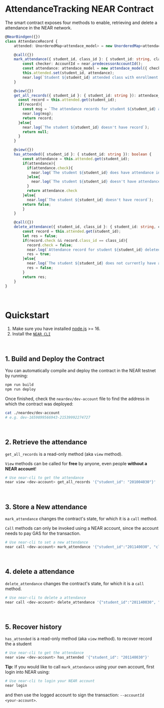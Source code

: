 # AttendanceTracking NEAR Contract

The smart contract exposes four methods to enable, retrieving and delete a attendance in the NEAR network.

```ts
@NearBindgen({})
class AttendanceRecord {
    attended: UnorderedMap<attendace_model> = new UnorderedMap<attendace_model>('unique-id-map1');

    @call({})
    mark_attendance({ student_id, class_id }: { student_id: string, class_id: string }): void {
        const checker: AccountId = near.predecessorAccountId();
        const attendance: attendace_model = new attendace_model({ check: true, checker, class_id });
        this.attended.set(student_id, attendance);
        near.log(`Student ${student_id} attended class with enrollment ${class_id}. Reviewed by ${checker}`);
    }

    @view({})
    get_all_records({ student_id }: { student_id: string }): attendace_model {
      const record = this.attended.get(student_id);
      if(record){
        const msg = `The attendance records for student ${student_id} are: ${record}`;
        near.log(msg);
        return record; 
      }else{
        near.log(`The student ${student_id} doesn't have record`);
        return null;
      }     
    }

    @view({})
    has_attended({ student_id }: { student_id: string }): boolean {
        const attendance = this.attended.get(student_id);
        if(attendance){
          if(attendance.check){
            near.log(`The student ${student_id} does have attendance in ${attendance.class_id}`)
          }else{
            near.log(`The student ${student_id} doesn't have attendance in ${attendance.class_id}`)
          }
          return attendance.check
        }else{
          near.log(`The student ${student_id} doesn't have record`);
        return false;
        }
    }

    @call({})
    delete_attendance({ student_id, class_id }: { student_id: string, class_id:string }): boolean {
        const record = this.attended.get(student_id);
        let res = false;
        if(record.check && record.class_id == class_id){
          record.check = false;
          near.log(`Attendance record for student ${student_id} deleted successfully`);
          res = true;
        }else{
          near.log(`The student ${student_id} does not currently have assistance`)
          res = false;
        }
        return res;
    }
}
```

<br />

# Quickstart

1. Make sure you have installed [node.js](https://nodejs.org/en/download/package-manager/) >= 16.
2. Install the [`NEAR CLI`](https://github.com/near/near-cli#setup)

<br />

## 1. Build and Deploy the Contract
You can automatically compile and deploy the contract in the NEAR testnet by running:

```bash
npm run build
npm run deploy
```

Once finished, check the `neardev/dev-account` file to find the address in which the contract was deployed:

```bash
cat ./neardev/dev-account
# e.g. dev-1659899566943-21539992274727
```

<br />

## 2. Retrieve the attendance

`get_all_records` is a read-only method (aka `view` method).

`View` methods can be called for **free** by anyone, even people **without a NEAR account**!

```bash
# Use near-cli to get the attendance
near view <dev-account> get_all_records '{"student_id": "201004030"}'
```

<br />

## 3. Store a New attendance
`mark_attendance` changes the contract's state, for which it is a `call` method.

`Call` methods can only be invoked using a NEAR account, since the account needs to pay GAS for the transaction.

```bash
# Use near-cli to set a new attendance
near call <dev-account> mark_attendance '{"student_id":"201140030", "class_id": "24563"}' --accountId <dev-account>
```

<br>

## 4. delete a  attendance
`delete_attendance` changes the contract's state, for which it is a `call` method.

```bash
# Use near-cli to delete a attendance
near call <dev-account> delete_attendance '{"student_id":"201140030", "class_id": "24563"}' --accountId <dev-account>
```

<br>

## 5. Recover history

`has_attended` is a read-only method (aka `view` method). to recover record the a student

```bash
# Use near-cli to get the attendance
near view <dev-account> has_attended '{"student_id": "201140030"}'
```

**Tip:** If you would like to call `mark_attendance` using your own account, first login into NEAR using:

```bash
# Use near-cli to login your NEAR account
near login
```

and then use the logged account to sign the transaction: `--accountId <your-account>`.